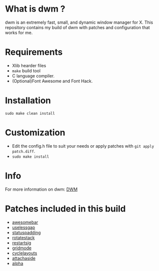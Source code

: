 # What is dwm ?
dwm is an extremely fast, small, and dynamic window manager for X.
This repository contains my build of dwm with patches and configuration that works for me.

# Requirements
* Xlib hearder files
* ```make``` build tool
* C language compiler.
* (Optional)Font Awesome and Font Hack.

# Installation
```sudo make clean install```

# Customization
* Edit the config.h file to suit your needs or apply patches with ```git apply patch.diff```.
* ```sudo make install```

# Info
For more information on dwm:
[DWM](https://dwm.suckless.org/)

# Patches included in this build
* [awesomebar](https://dwm.suckless.org/patches/awesomebar/)
* [uselessgap](https://dwm.suckless.org/patches/uselessgap/)
* [statuspadding](https://dwm.suckless.org/patches/statuspadding/)
* [rotatestack](https://dwm.suckless.org/patches/rotatestack/)
* [restartsig](https://dwm.suckless.org/patches/restartsig/)
* [gridmode](https://dwm.suckless.org/patches/gridmode/)
* [cyclelayouts](https://dwm.suckless.org/patches/cyclelayouts/)
* [attachaside](https://dwm.suckless.org/patches/attachaside/)
* [alpha](https://dwm.suckless.org/patches/alpha/)

